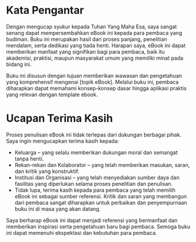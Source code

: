 # Kata Pengantar

Dengan mengucap syukur kepada Tuhan Yang Maha Esa, saya sangat senang dapat mempersembahkan eBook ini kepada para pembaca yang budiman. Buku ini merupakan hasil dari proses panjang, penelitian mendalam, serta dedikasi yang tiada henti. Harapan saya, eBook ini dapat memberikan manfaat yang signifikan bagi para pembaca, baik itu akademisi, praktisi, maupun masyarakat umum yang memiliki minat pada bidang ini.

Buku ini disusun dengan tujuan memberikan wawasan dan pengetahuan yang komprehensif mengenai [topik eBook]. Melalui buku ini, pembaca diharapkan dapat memahami konsep-konsep dasar hingga aplikasi praktis yang relevan dengan template ebook.

# Ucapan Terima Kasih

Proses penulisan eBook ini tidak terlepas dari dukungan berbagai pihak. Saya ingin mengucapkan terima kasih kepada:

* Keluarga – yang selalu memberikan dukungan moral dan semangat tanpa henti.
* Rekan-rekan dan Kolaborator – yang telah memberikan masukan, saran, dan kritik yang konstruktif.
* Institusi dan Organisasi – yang telah menyediakan sumber daya dan fasilitas yang diperlukan selama proses penelitian dan penulisan.
* Tidak lupa, terima kasih kepada para pembaca yang telah memilih eBook ini sebagai sumber referensi. Kritik dan saran yang membangun dari pembaca sangat diharapkan untuk perbaikan dan penyempurnaan buku ini di masa yang akan datang.

Saya berharap eBook ini dapat menjadi referensi yang bermanfaat dan memberikan inspirasi serta pengetahuan baru bagi pembaca. Semoga buku ini dapat memenuhi ekspektasi dan kebutuhan para pembaca.
